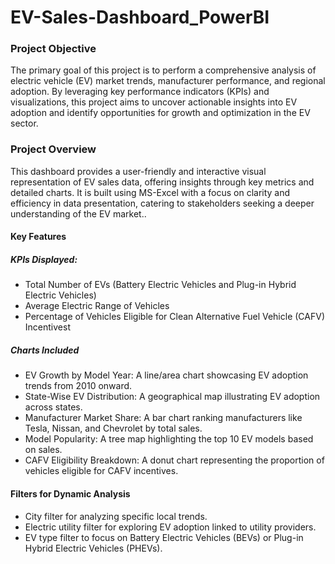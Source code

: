 # EV-Sales-Dashboard_PowerBI
### Project Objective
The primary goal of this project is to perform a comprehensive analysis of electric vehicle (EV) market trends, manufacturer performance, and regional adoption. By leveraging key performance indicators (KPIs) and visualizations, this project aims to uncover actionable insights into EV adoption and identify opportunities for growth and optimization in the EV sector.

### Project Overview
This dashboard provides a user-friendly and interactive visual representation of EV sales data, offering insights through key metrics and detailed charts. It is built using MS-Excel with a focus on clarity and efficiency in data presentation, catering to stakeholders seeking a deeper understanding of the EV market..

#### Key Features
##### KPIs Displayed:
- Total Number of EVs (Battery Electric Vehicles and Plug-in Hybrid Electric Vehicles)
- Average Electric Range of Vehicles
- Percentage of Vehicles Eligible for Clean Alternative Fuel Vehicle (CAFV) Incentivest

##### Charts Included
- EV Growth by Model Year: A line/area chart showcasing EV adoption trends from 2010 onward.
- State-Wise EV Distribution: A geographical map illustrating EV adoption across states.
- Manufacturer Market Share: A bar chart ranking manufacturers like Tesla, Nissan, and Chevrolet by total sales.
- Model Popularity: A tree map highlighting the top 10 EV models based on sales.
- CAFV Eligibility Breakdown: A donut chart representing the proportion of vehicles eligible for CAFV incentives.

#### Filters for Dynamic Analysis
- City filter for analyzing specific local trends.
- Electric utility filter for exploring EV adoption linked to utility providers.
- EV type filter to focus on Battery Electric Vehicles (BEVs) or Plug-in Hybrid Electric Vehicles (PHEVs).
